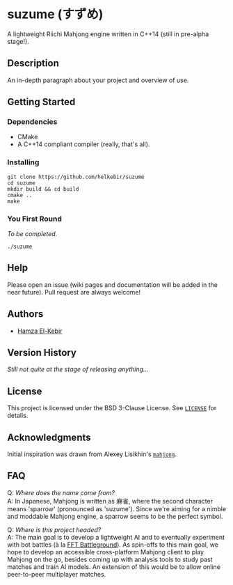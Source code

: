 # suzume (すずめ)

A lightweight Riichi Mahjong engine written in C++14 (still in pre-alpha stage!).

## Description

An in-depth paragraph about your project and overview of use.

## Getting Started

### Dependencies

* CMake
* A C++14 compliant compiler (really, that's all).

### Installing

```
git clone https://github.com/helkebir/suzume
cd suzume
mkdir build && cd build
cmake ..
make
```

### You First Round

*To be completed.*
```
./suzume
```

## Help

Please open an issue (wiki pages and documentation will be added in the near future).
Pull request are always welcome!

## Authors

- [Hamza El-Kebir](https://github.com/helkebir)

## Version History

*Still not quite at the stage of releasing anything...*

## License

This project is licensed under the BSD 3-Clause License. See [`LICENSE`](LICENSE) for details.

## Acknowledgments

Initial inspiration was drawn from Alexey Lisikhin's [`mahjong`](https://github.com/MahjongRepository/mahjong).

## FAQ

Q: _Where does the name come from?_<br>
A: In Japanese, Mahjong is written as 麻雀, where the second character means 'sparrow' (pronounced as 'suzume').
Since we're aiming for a nimble and moddable Mahjong engine, a sparrow seems to be the perfect symbol.

Q: _Where is this project headed?_<br>
A: The main goal is to develop a lightweight AI and to eventually experiment with bot battles (à la [FFT Battleground](https://fftbg.com/)).
As spin-offs to this main goal, we hope to develop an accessible cross-platform Mahjong client to play Mahjong on the go,
besides coming up with analysis tools to study past matches and train AI models.
An extension of this would be to allow online peer-to-peer multiplayer matches. 